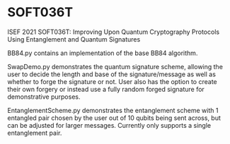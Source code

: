 # SOFT036T
ISEF 2021 SOFT036T: Improving Upon Quantum Cryptography Protocols Using Entanglement and Quantum Signatures

BB84.py contains an implementation of the base BB84 algorithm. 

SwapDemo.py demonstrates the quantum signature scheme, allowing the user to decide the length and base of the signature/message as well as whether to forge the signature or not. User also has the option to create their own forgery or instead use a fully random forged signature for demonstrative purposes. 

EntanglementScheme.py demonstrates the entanglement scheme with 1 entangled pair chosen by the user out of 10 qubits being sent across, but can be adjusted for larger messages. Currently only supports a single entanglement pair.
